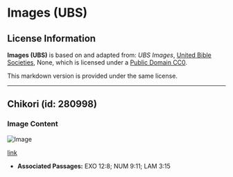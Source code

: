 # Images (UBS)

## License Information

**Images (UBS)** is based on and adapted from: _UBS Images_, [United Bible Societies](https://unitedbiblesocieties.org/), None, which is licensed under a [Public Domain CC0](https://creativecommons.org/public-domain/cc0/).

This markdown version is provided under the same license.



--------------------------------

## Chikori (id: 280998)

### Image Content

![Image](https://cdn.aquifer.bible/aquifer-content/resources/Media/WEB-0127_chicory.jpg)

[link](https://cdn.aquifer.bible/aquifer-content/resources/Media/WEB-0127_chicory.jpg)

* **Associated Passages:** EXO 12:8; NUM 9:11; LAM 3:15

